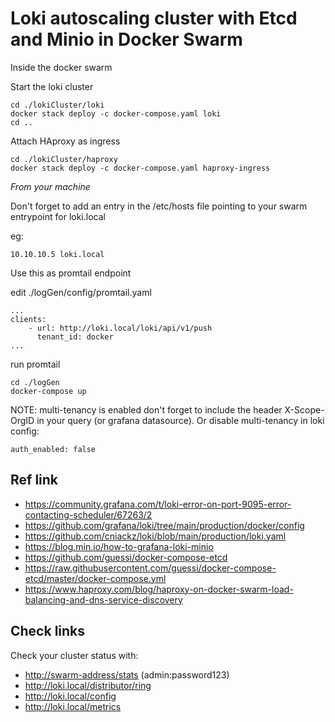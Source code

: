 # Loki autoscaling cluster with Etcd and Minio in Docker Swarm

Inside the docker swarm

Start the loki cluster

```
cd ./lokiCluster/loki
docker stack deploy -c docker-compose.yaml loki
cd ..
```

Attach HAproxy as ingress 

```
cd ./lokiCluster/haproxy
docker stack deploy -c docker-compose.yaml haproxy-ingress
```

_From your machine_

Don't forget to add an entry in the /etc/hosts file pointing to your swarm entrypoint for loki.local

eg:
```
10.10.10.5 loki.local
```
Use this as promtail endpoint

edit ./logGen/config/promtail.yaml
```
...
clients:
    - url: http://loki.local/loki/api/v1/push
      tenant_id: docker
...
```

run promtail 
```
cd ./logGen
docker-compose up
```


NOTE: multi-tenancy is enabled don't forget to include the header X-Scope-OrgID in your query (or grafana datasource). Or disable multi-tenancy in loki config:
```
auth_enabled: false
```

## Ref link
 - <https://community.grafana.com/t/loki-error-on-port-9095-error-contacting-scheduler/67263/2>
 - <https://github.com/grafana/loki/tree/main/production/docker/config>
 - <https://github.com/cniackz/loki/blob/main/production/loki.yaml>
 - <https://blog.min.io/how-to-grafana-loki-minio>
 - <https://github.com/guessi/docker-compose-etcd>
 - <https://raw.githubusercontent.com/guessi/docker-compose-etcd/master/docker-compose.yml>
 - <https://www.haproxy.com/blog/haproxy-on-docker-swarm-load-balancing-and-dns-service-discovery>

## Check links
Check your cluster status with:
  - <http://swarm-address/stats> (admin:password123)
  - <http://loki.local/distributor/ring>
  - <http://loki.local/config>
  - <http://loki.local/metrics>

